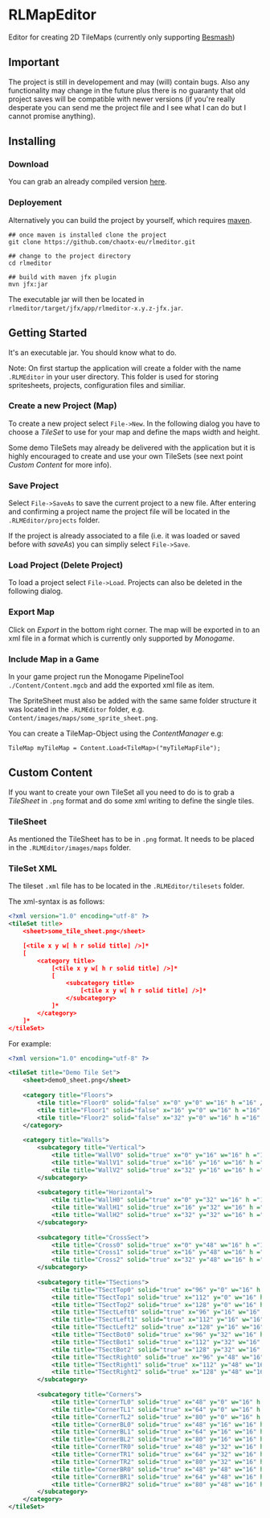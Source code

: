 # RLMapEditor

Editor for creating 2D TileMaps (currently only supporting [Besmash](https://github.com/chaotx-eu/besmash))

## Important
The project is still in developement and may (will) contain bugs. Also any functionality
may change in the future plus there is no guaranty that old project saves will be compatible
with newer versions (if you're really desperate you can send me the project file and I see
what I can do but I cannot promise anything).

## Installing

### Download
You can grab an already compiled version [here](https://github.com/chaotx-eu/rlmeditor/releases).

### Deployement
Alternatively you can build the project by yourself, which requires [maven](https://maven.apache.org/).
```
## once maven is installed clone the project
git clone https://github.com/chaotx-eu/rlmeditor.git

## change to the project directory
cd rlmeditor

## build with maven jfx plugin
mvn jfx:jar
```
The executable jar will then be located in `rlmeditor/target/jfx/app/rlmeditor-x.y.z-jfx.jar`.

## Getting Started

It's an executable jar. You should know what to do.

Note: On first startup the application will create a folder with the name `.RLMEditor`
in your user directory. This folder is used for storing spritesheets, projects,
configuration files and similiar.

### Create a new Project (Map)
To create a new project select `File->New`.
In the following dialog you have to choose a *TileSet* to use for your map and define
the maps width and height.

Some demo TileSets may already be delivered with the application but it is highly encouraged
to create and use your own TileSets (see next point *Custom Content* for more info).

### Save Project
Select `File->SaveAs` to save the current project to a new file.
After entering and confirming a project name the project file will be located in
the `.RLMEditor/projects` folder.

If the project is already associated to a file (i.e. it was loaded or saved before
with *saveAs*) you can simpliy select `File->Save`.

### Load Project (Delete Project)
To load a project select `File->Load`. Projects can also be deleted in the
following dialog.

### Export Map
Click on *Export* in the bottom right corner. The map will be exported in to an xml
file in a format which is currently only supported by *Monogame*.

### Include Map in a Game
In your game project run the Monogame PipelineTool `./Content/Content.mgcb` and add the
exported xml file as item.

The SpriteSheet must also be added with the same same folder structure it was located
in the `.RLMEditor` folder, e.g. `Content/images/maps/some_sprite_sheet.png`.

You can create a TileMap-Object using the *ContentManager* e.g:
```
TileMap myTileMap = Content.Load<TileMap>("myTileMapFile");
```

## Custom Content

If you want to create your own TileSet all you need to do is to grab a *TileSheet*
in `.png` format and do some xml writing to define the single tiles.

### TileSheet
As mentioned the TileSheet has to be in `.png` format. It needs to be placed in
the `.RLMEditor/images/maps` folder.

### TileSet XML
The tileset `.xml` file has to be located in the `.RLMEditor/tilesets` folder.

The xml-syntax is as follows:
```xml
<?xml version="1.0" encoding="utf-8" ?>
<tileSet title>
	<sheet>some_tile_sheet.png</sheet>

	[<tile x y w[ h r solid title] />]*
	[
		<category title>
			[<tile x y w[ h r solid title] />]*
			[
				<subcategory title>
					[<tile x y w[ h r solid title] />]*
				</subcategory>
			]*
		</category>
	]*
</tileSet>
```

For example:
```xml
<?xml version="1.0" encoding="utf-8" ?>

<tileSet title="Demo Tile Set">
	<sheet>demo0_sheet.png</sheet>
	
	<category title="Floors">
		<tile title="Floor0" solid="false" x="0" y="0" w="16" h ="16" />
		<tile title="Floor1" solid="false" x="16" y="0" w="16" h ="16" />
		<tile title="Floor2" solid="false" x="32" y="0" w="16" h ="16" />
	</category>
	
	<category title="Walls">
		<subcategory title="Vertical">
			<tile title="WallV0" solid="true" x="0" y="16" w="16" h ="16" />
			<tile title="WallV1" solid="true" x="16" y="16" w="16" h ="16" />
			<tile title="WallV2" solid="true" x="32" y="16" w="16" h ="16" />
		</subcategory>
		
		<subcategory title="Horizontal">
			<tile title="WallH0" solid="true" x="0" y="32" w="16" h ="16" />
			<tile title="WallH1" solid="true" x="16" y="32" w="16" h ="16" />
			<tile title="WallH2" solid="true" x="32" y="32" w="16" h ="16" />
		</subcategory>
		
		<subcategory title="CrossSect">
			<tile title="Cross0" solid="true" x="0" y="48" w="16" h ="16" />
			<tile title="Cross1" solid="true" x="16" y="48" w="16" h ="16" />
			<tile title="Cross2" solid="true" x="32" y="48" w="16" h ="16" />
		</subcategory>
		
		<subcategory title="TSections">
			<tile title="TSectTop0" solid="true" x="96" y="0" w="16" h ="16" />
			<tile title="TSectTop1" solid="true" x="112" y="0" w="16" h ="16" />
			<tile title="TSectTop2" solid="true" x="128" y="0" w="16" h ="16" />
			<tile title="TSectLeft0" solid="true" x="96" y="16" w="16" h ="16" />
			<tile title="TSectLeft1" solid="true" x="112" y="16" w="16" h ="16" />
			<tile title="TSectLeft2" solid="true" x="128" y="16" w="16" h ="16" />
			<tile title="TSectBot0" solid="true" x="96" y="32" w="16" h ="16" />
			<tile title="TSectBot1" solid="true" x="112" y="32" w="16" h ="16" />
			<tile title="TSectBot2" solid="true" x="128" y="32" w="16" h ="16" />
			<tile title="TSectRight0" solid="true" x="96" y="48" w="16" h ="16" />
			<tile title="TSectRight1" solid="true" x="112" y="48" w="16" h ="16" />
			<tile title="TSectRight2" solid="true" x="128" y="48" w="16" h ="16" />
		</subcategory>
		
		<subcategory title="Corners">
			<tile title="CornerTL0" solid="true" x="48" y="0" w="16" h ="16" />
			<tile title="CornerTL1" solid="true" x="64" y="0" w="16" h ="16" />
			<tile title="CornerTL2" solid="true" x="80" y="0" w="16" h ="16" />
			<tile title="CornerBL0" solid="true" x="48" y="16" w="16" h ="16" />
			<tile title="CornerBL1" solid="true" x="64" y="16" w="16" h ="16" />
			<tile title="CornerBL2" solid="true" x="80" y="16" w="16" h ="16" />
			<tile title="CornerTR0" solid="true" x="48" y="32" w="16" h ="16" />
			<tile title="CornerTR1" solid="true" x="64" y="32" w="16" h ="16" />
			<tile title="CornerTR2" solid="true" x="80" y="32" w="16" h ="16" />
			<tile title="CornerBR0" solid="true" x="48" y="48" w="16" h ="16" />
			<tile title="CornerBR1" solid="true" x="64" y="48" w="16" h ="16" />
			<tile title="CornerBR2" solid="true" x="80" y="48" w="16" h ="16" />
		</subcategory>
	</category>
</tileSet>
```
